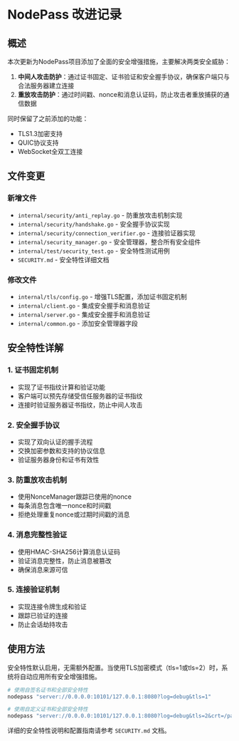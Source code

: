 # NodePass 改进记录

## 概述

本次更新为NodePass项目添加了全面的安全增强措施，主要解决两类安全威胁：

1. **中间人攻击防护**：通过证书固定、证书验证和安全握手协议，确保客户端只与合法服务器建立连接
2. **重放攻击防护**：通过时间戳、nonce和消息认证码，防止攻击者重放捕获的通信数据

同时保留了之前添加的功能：
- TLS1.3加密支持
- QUIC协议支持
- WebSocket全双工连接

## 文件变更

### 新增文件

- `internal/security/anti_replay.go` - 防重放攻击机制实现
- `internal/security/handshake.go` - 安全握手协议实现
- `internal/security/connection_verifier.go` - 连接验证器实现
- `internal/security_manager.go` - 安全管理器，整合所有安全组件
- `internal/test/security_test.go` - 安全特性测试用例
- `SECURITY.md` - 安全特性详细文档

### 修改文件

- `internal/tls/config.go` - 增强TLS配置，添加证书固定机制
- `internal/client.go` - 集成安全握手和消息验证
- `internal/server.go` - 集成安全握手和消息验证
- `internal/common.go` - 添加安全管理器字段

## 安全特性详解

### 1. 证书固定机制

- 实现了证书指纹计算和验证功能
- 客户端可以预先存储受信任服务器的证书指纹
- 连接时验证服务器证书指纹，防止中间人攻击

### 2. 安全握手协议

- 实现了双向认证的握手流程
- 交换加密参数和支持的协议信息
- 验证服务器身份和证书有效性

### 3. 防重放攻击机制

- 使用NonceManager跟踪已使用的nonce
- 每条消息包含唯一nonce和时间戳
- 拒绝处理重复nonce或过期时间戳的消息

### 4. 消息完整性验证

- 使用HMAC-SHA256计算消息认证码
- 验证消息完整性，防止消息被篡改
- 确保消息来源可信

### 5. 连接验证机制

- 实现连接令牌生成和验证
- 跟踪已验证的连接
- 防止会话劫持攻击

## 使用方法

安全特性默认启用，无需额外配置。当使用TLS加密模式（tls=1或tls=2）时，系统将自动应用所有安全增强措施。

```bash
# 使用自签名证书和全部安全特性
nodepass "server://0.0.0.0:10101/127.0.0.1:8080?log=debug&tls=1"

# 使用自定义证书和全部安全特性
nodepass "server://0.0.0.0:10101/127.0.0.1:8080?log=debug&tls=2&crt=/path/to/cert.pem&key=/path/to/key.pem"
```

详细的安全特性说明和配置指南请参考 `SECURITY.md` 文档。
